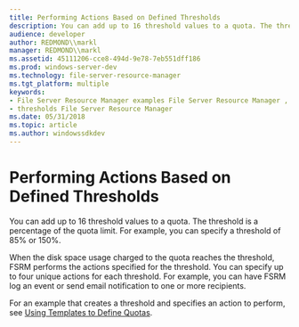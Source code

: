 ```yaml
---
title: Performing Actions Based on Defined Thresholds
description: You can add up to 16 threshold values to a quota. The threshold is a percentage of the quota limit.
audience: developer
author: REDMOND\\markl
manager: REDMOND\\markl
ms.assetid: 45111206-cce8-494d-9e78-7eb551dff186
ms.prod: windows-server-dev
ms.technology: file-server-resource-manager
ms.tgt_platform: multiple
keywords:
- File Server Resource Manager examples File Server Resource Manager , performing actions based on defined thresholds
- thresholds File Server Resource Manager
ms.date: 05/31/2018
ms.topic: article
ms.author: windowssdkdev
---
```


# Performing Actions Based on Defined Thresholds

You can add up to 16 threshold values to a quota. The threshold is a percentage of the quota limit. For example, you can specify a threshold of 85% or 150%.

When the disk space usage charged to the quota reaches the threshold, FSRM performs the actions specified for the threshold. You can specify up to four unique actions for each threshold. For example, you can have FSRM log an event or send email notification to one or more recipients.

For an example that creates a threshold and specifies an action to perform, see [Using Templates to Define Quotas](using-templates-to-define-quotas.md).

 

 




